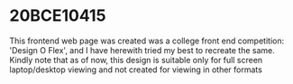 # 20BCE10415
This frontend web page was created was a college front end competition: 'Design O Flex', and I have herewith tried my best to recreate the same.<br>
Kindly note that as of now, this design is suitable only for full screen laptop/desktop viewing and not created for viewing in other formats
